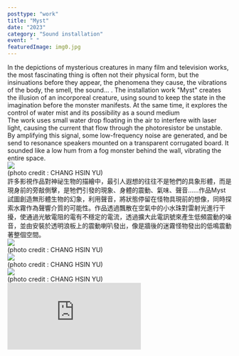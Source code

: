 ```yaml
---
posttype: "work"
title: "Myst"
date: "2023"
category: "Sound installation"
event: " "
featuredImage: img0.jpg
---
```


  <div class="box">
      <div class="dscrptn">
      In the depictions of mysterious creatures in many film and television works, the most fascinating thing is often not their physical form, but the insinuations before they appear, the phenomena they cause, the vibrations of the body, the smell, the sound... . The installation work "Myst" creates the illusion of an incorporeal creature, using sound to keep the state in the imagination before the monster manifests. At the same time, it explores the control of water mist and its possibility as a sound medium<br>
      The work uses small water drop floating in the air to interfere with laser light, causing the current that flow through the photoresistor be unstable. By amplifying this signal, some low-frequency noise are generated, and be send to resonance speakers mounted on a transparent corrugated board. It sounded like a low hum from a fog monster behind the wall, vibrating the entire space.<br>
      </div>
  </div>

  <div class="box">
      <img class="subimg" src="./img1.jpg">
      <div class="photocredit">(photo credit : CHANG HSIN YU)</div>
  </div>

  <div class="box">
      <div class="dscrptn">
      許多影視作品對神祕生物的描繪中，最引人遐想的往往不是牠們的具象形體，而是現身前的旁敲側擊，是牠們引發的現象、身體的震動、氣味、聲音......作品Myst試圖創造無形體生物的幻象，利用聲音，將狀態停留在怪物具現前的想像，同時探索水霧作為聲響介質的可能性。作品透過飄散在空氣中的小水珠對雷射光進行干擾，使通過光敏電阻的電有不穩定的電流，透過擴大此電訊號來產生低頻震動的噪音，並由安裝於透明浪板上的震動喇叭發出，像是牆後的迷霧怪物發出的低鳴震動著整個空間。<br>
      </div>
  </div>


  <div class="box">
      <img class="subimg" src="./img2.jpg">
      <div class="photocredit">(photo credit : CHANG HSIN YU)</div>
  </div>


<!-- 
  <div class="box">
    <br>
  </div>
  <div class="box">
    <br>
  </div> -->

  <div class="box">
      <img class="subimg" src="./img3.jpg">
      <div class="photocredit">(photo credit : CHANG HSIN YU)</div>
  </div>

  <div class="box">
      <img class="subimg" src="./img4.jpg">
      <div class="photocredit">(photo credit : CHANG HSIN YU)</div>
  </div>

  <div class="box">
  </div>
  <iframe title="vimeo-player" src="https://player.vimeo.com/video/879091452" frameborder="0" allowfullscreen></iframe>

